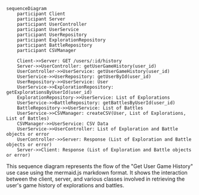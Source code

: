 ```mermaid
sequenceDiagram
    participant Client
    participant Server
    participant UserController
    participant UserService
    participant UserRepository
    participant ExplorationRepository
    participant BattleRepository
    participant CSVManager

    Client->>Server: GET /users/:id/history
    Server->>UserController: getUserGameHistory(user_id)
    UserController->>UserService: getUserGameHistory(user_id)
    UserService->>UserRepository: getUserById(user_id)
    UserRepository->>UserService: User
    UserService->>ExplorationRepository: getExplorationsByUserId(user_id)
    ExplorationRepository->>UserService: List of Explorations
    UserService->>BattleRepository: getBattlesByUserId(user_id)
    BattleRepository->>UserService: List of Battles
    UserService->>CSVManager: createCSV(User, List of Explorations, List of Battles)
    CSVManager->>UserService: CSV Data
    UserService->>UserController: List of Exploration and Battle objects or error
    UserController->>Server: Response (List of Exploration and Battle objects or error)
    Server->>Client: Response (List of Exploration and Battle objects or error)
```
This sequence diagram represents the flow of the "Get User Game History" use case using the mermaid.js markdown format. It shows the interaction between the client, server, and various classes involved in retrieving the user's game history of explorations and battles.